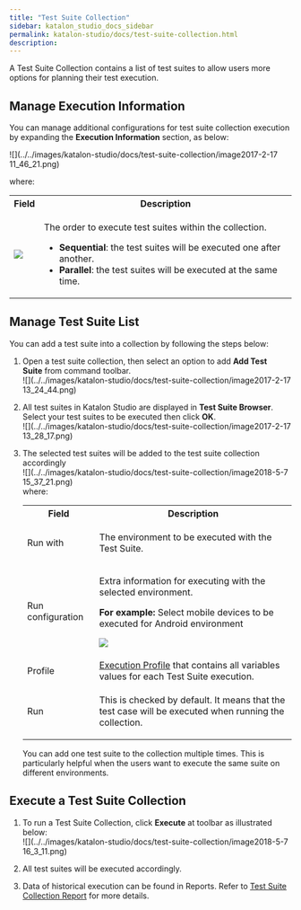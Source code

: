 ```yaml
---
title: "Test Suite Collection" 
sidebar: katalon_studio_docs_sidebar
permalink: katalon-studio/docs/test-suite-collection.html 
description: 
---
```

A Test Suite Collection contains a list of test suites to allow users more options for planning their test execution. 

Manage Execution Information
----------------------------

You can manage additional configurations for test suite collection execution by expanding the **Execution Information** section, as below:

![](../../images/katalon-studio/docs/test-suite-collection/image2017-2-17 11_46_21.png)

where:

<table class="" style="table-layout: fixed;"><colgroup class="" style=""><col style="" class=""><col style="" class=""></colgroup><tbody class="" style=""><tr class="" style=""><th class="" style="">Field</th><th class="" style="">Description</th></tr><tr class="" style=""><td class="" style=""><div class="" style=""><p class="" style=""><span class="" style=""><img class="" src="../../images/katalon-studio/docs/test-suite-collection/image2017-2-17 11_47_25.png" data-image-src="/download/attachments/13699894/image2017-2-17%2011%3A47%3A25.png?version=1&amp;modificationDate=1531369163000&amp;api=v2" data-unresolved-comment-count="0" data-linked-resource-id="13699884" data-linked-resource-version="1" data-linked-resource-type="attachment" data-linked-resource-default-alias="image2017-2-17 11:47:25.png" data-base-url="https://docs.katalon.com" data-linked-resource-content-type="image/png" data-linked-resource-container-id="13699894" data-linked-resource-container-version="4" style=""></span></p></div></td><td class="" style=""><p class="" style="">The order to execute test suites within the collection.</p><ul class="" style=""><li class="" style=""><strong class="" style="">Sequential</strong>: the test suites will be executed one after another.</li><li class="" style=""><strong class="" style="">Parallel</strong>: the test suites will be executed at the same time.</li></ul></td></tr></tbody></table>

Manage Test Suite List
----------------------

You can add a test suite into a collection by following the steps below:

1.  Open a test suite collection, then select an option to add **Add Test Suite** from command toolbar.  
    ![](../../images/katalon-studio/docs/test-suite-collection/image2017-2-17 13_24_44.png)  
      
    
2.  All test suites in Katalon Studio are displayed in **Test Suite Browser**. Select your test suites to be executed then click **OK**.  
    ![](../../images/katalon-studio/docs/test-suite-collection/image2017-2-17 13_28_17.png)  
      
    
3.  The selected test suites will be added to the test suite collection accordingly  
    ![](../../images/katalon-studio/docs/test-suite-collection/image2018-5-7 15_37_21.png)  
    where:
    
    <table class="" style="table-layout: fixed;"><colgroup class="" style=""><col class="" style=""><col class="" style=""></colgroup><tbody class="" style=""><tr class="" style=""><th class="" style="">Field</th><th class="" style="">Description</th></tr><tr class="" style=""><td class="" style="">Run with</td><td class="" style=""><div class="" style=""><p class="" style="">The environment to be executed with the Test Suite.</p></div></td></tr><tr class="" style=""><td class="" style="">Run configuration</td><td class="" style=""><div class="" style=""><p class="" style="">Extra information for executing with the selected environment.</p><p class="" style=""><strong class="" style="">For example:</strong> Select mobile devices to be executed for Android environment</p><p class="" style=""><span class="" style=""><img class="" src="../../images/katalon-studio/docs/test-suite-collection/image2017-2-17 13_53_7.png" data-image-src="/download/attachments/13699894/image2017-2-17%2013%3A53%3A7.png?version=1&amp;modificationDate=1531369162000&amp;api=v2" data-unresolved-comment-count="0" data-linked-resource-id="13699878" data-linked-resource-version="1" data-linked-resource-type="attachment" data-linked-resource-default-alias="image2017-2-17 13:53:7.png" data-base-url="https://docs.katalon.com" data-linked-resource-content-type="image/png" data-linked-resource-container-id="13699894" data-linked-resource-container-version="4" style=""></span></p></div></td></tr><tr class="" style=""><td class="" colspan="1" style="">Profile</td><td class="" colspan="1" style=""><a href="https://docs.katalon.com/x/xAHR" rel="nofollow" class="" style="">Execution Profile</a> that contains all variables values for each Test Suite execution.</td></tr><tr class="" style=""><td class="" style="">Run</td><td class="" style=""><p class="" style="">This is checked by default. It means that the test case will be executed when running the collection.</p></td></tr></tbody></table>
    
      
    
    You can add one test suite to the collection multiple times. This is particularly helpful when the users want to execute the same suite on different environments.
    

Execute a Test Suite Collection
-------------------------------

1.  To run a Test Suite Collection, click **Execute** at toolbar as illustrated below:  
    ![](../../images/katalon-studio/docs/test-suite-collection/image2018-5-7 16_3_11.png)  
      
    
2.  All test suites will be executed accordingly.
3.  Data of historical execution can be found in Reports. Refer to [Test Suite Collection Report](/display/KD/Test+Suite+Collection+Report) for more details.